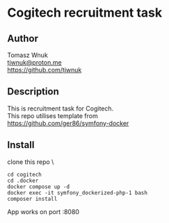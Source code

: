 # Cogitech recruitment task

## Author
Tomasz Wnuk \
tjwnuk@proton.me \
https://github.com/tjwnuk 

## Description

This is recruitment task for Cogitech.\
This repo utilises template from \
https://github.com/ger86/symfony-docker

## Install
clone this repo \
```
cd cogitech
cd .docker
docker compose up -d
docker exec -it symfony_dockerized-php-1 bash
composer install
```

App works on port :8080